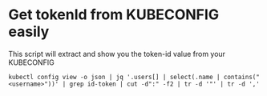 # Get tokenId from KUBECONFIG easily

This script will extract and show you the token-id value from your KUBECONFIG

```
kubectl config view -o json | jq '.users[] | select(.name | contains("<username>"))' | grep id-token | cut -d":" -f2 | tr -d '"' | tr -d ','
```
